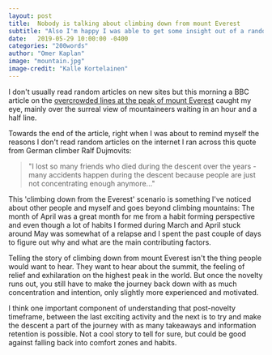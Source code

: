 ```yaml
---
layout: post
title:  Nobody is talking about climbing down from mount Everest
subtitle: "Also I'm happy I was able to get some insight out of a random article on the internet"
date:   2019-05-29 10:00:00 -0400
categories: "200words"
author: "Omer Kaplan"
image: "mountain.jpg"
image-credit: "Kalle Kortelainen"
---
```


I don't usually read random articles on new sites but this morning a BBC article on the [overcrowded lines at the peak of mount Everest](https://www.bbc.com/news/world-asia-48401491) caught my eye, mainly over the surreal view of mountaineers waiting in an hour and a half line.

Towards the end of the article, right when I was about to remind myself the reasons I don't read random articles on the internet I ran across this quote from German climber Ralf Dujmovits:

> "I lost so many friends who died during the descent over the years - many accidents happen during the descent because people are just not concentrating enough anymore..."

This 'climbing down from the Everest' scenario is something I've noticed about other people and myself and goes beyond climbing mountains: The month of April was a great month for me from a habit forming perspective and even though a lot of habits I formed during March and April stuck around May was somewhat of a relapse and I spent the past couple of days to figure out why and what are the main contributing factors.

Telling the story of climbing down from mount Everest isn't the thing people would want to hear. They want to hear about the summit, the feeling of relief and exhilaration on the highest peak in the world. But once the novelty runs out, you still have to make the journey back down with as much concentration and intention, only slightly more experienced and motivated.

I think one important component of understanding that post-novelty timeframe, between the last exciting activity and the next is to try and make the descent a part of the journey with as many takeaways and information retention is possible. Not a cool story to tell for sure, but could be good against falling back into comfort zones and habits.  
